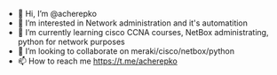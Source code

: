 - 👋 Hi, I’m @acherepko
- 👀 I’m interested in Network administration and it's automatition
- 🌱 I’m currently learning cisco CCNA courses, NetBox administrating, python for network purposes
- 💞️ I’m looking to collaborate on meraki/cisco/netbox/python
- 📫 How to reach me https://t.me/acherepko

<!---
acherepko/acherepko is a ✨ special ✨ repository because its `README.md` (this file) appears on your GitHub profile.
You can click the Preview link to take a look at your changes.
--->
